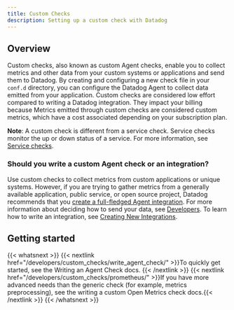 ```yaml
---
title: Custom Checks
description: Setting up a custom check with Datadog
---
```


## Overview 

Custom checks, also known as custom Agent checks, enable you to collect metrics and other data from your custom systems or applications and send them to Datadog. By creating and configuring a new check file in your `conf.d` directory, you can configure the Datadog Agent to collect data emitted from your application. Custom checks are considered low effort compared to writing a Datadog integration. They impact your billing because Metrics emitted through custom checks are considered custom metrics, which have a cost associated depending on your subscription plan.

**Note**: A custom check is different from a service check. Service checks monitor the up or down status of a service. For more information, see [Service checks][1].

### Should you write a custom Agent check or an integration?

Use custom checks to collect metrics from custom applications or unique systems. However, if you are trying to gather metrics from a generally available application, public service, or open source project, Datadog recommends that you [create a full-fledged Agent integration][2]. For more information about deciding how to send your data, see [Developers][3]. To learn how to write an integration, see [Creating New Integrations][2].

## Getting started

{{< whatsnext >}}
    {{< nextlink href="/developers/custom_checks/write_agent_check/" >}}To quickly get started, see the Writing an Agent Check docs. {{< /nextlink >}}
    {{< nextlink href="/developers/custom_checks/prometheus/" >}}If you have more advanced needs than the generic check (for example, metrics preprocessing), see the writing a custom Open Metrics check docs.{{< /nextlink >}}
{{< /whatsnext >}}

[1]: /developers/service_checks/
[2]: /developers/integrations/agent_integration/
[3]: /developers/
